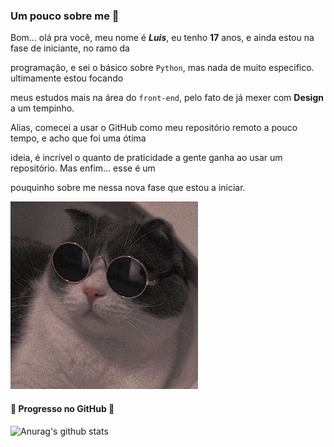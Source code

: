 ### Um pouco sobre me :yellow_heart:

 Bom... olá pra você, meu nome é ***Luis***, eu tenho **17** anos, e ainda estou na fase de iniciante, no ramo da

 programação, e sei o básico sobre `Python`, mas nada de muito especifico. ultimamente estou focando

 meus estudos mais na área do `front-end`, pelo fato de já mexer com **Design** a um tempinho.

 Alias, comecei a usar o GitHub como meu repositório remoto a pouco tempo, e acho que foi uma ótima

 ideia, é incrível o quanto de praticidade a gente ganha ao usar um repositório.  Mas enfim... esse é um

 pouquinho sobre me nessa nova fase que estou a iniciar.       

![img](https://raw.githubusercontent.com/NiziulLuizin/NiziulLuizin/main/a44a6dcb281f73a187d68f42d09a0c96.jpg)  



#### :arrow_down_small: Progresso no GitHub :arrow_down_small:

![Anurag's github stats](https://github-readme-stats.vercel.app/api?username=NiziulLuizin&show_icons=true&theme=radical) 

